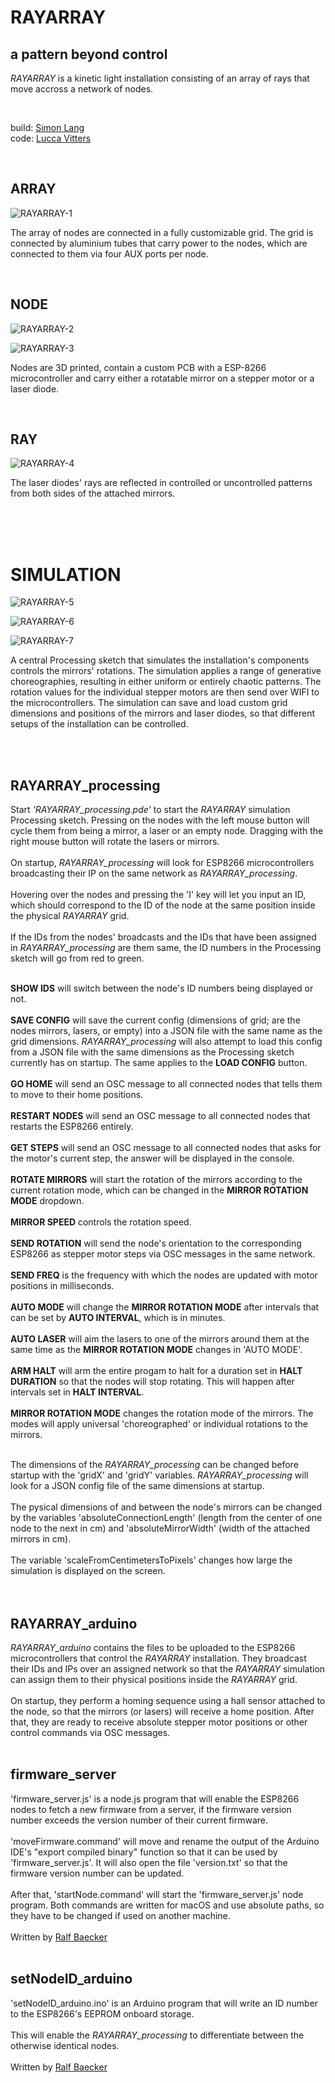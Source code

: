 # RAYARRAY  

## a pattern beyond control

*RAYARRAY* is a kinetic light installation consisting of an array of rays that move accross a network of nodes.

<br> 

build: [Simon Lang](simonslang.de)
<br>
code: [Lucca Vitters](luccavitters.art)

<br>

## ARRAY

![RAYARRAY-1](./img/SDIM4040.JPG)

The array of nodes are connected in a fully customizable grid. The grid is connected by aluminium tubes that carry power to the nodes, which are connected to them via four AUX ports per node.

<br>

## NODE

![RAYARRAY-2](./img/SDIM3802.JPG)

![RAYARRAY-3](./img/PCB.PNG)

Nodes are 3D printed, contain a custom PCB with a ESP-8266 microcontroller and carry either a rotatable mirror on a stepper motor or a laser diode. 

<br>

## RAY

![RAYARRAY-4](./img/SDIM4085.JPG)

The laser diodes' rays are reflected in controlled or uncontrolled patterns from both sides of the attached mirrors.

<br>
<br>
<br>

# SIMULATION

![RAYARRAY-5](./img/screenshot2.png)

![RAYARRAY-6](./img/screenshot1.png)

![RAYARRAY-7](./img/screenshot3.png)

A central Processing sketch that simulates the installation's components controls the mirrors' rotations. The simulation applies a range of generative choreographies, resulting in either uniform or entirely chaotic patterns. The rotation values for the individual stepper motors are then send over WIFI to the microcontrollers. The simulation can save and load custom grid dimensions and positions of the mirrors and laser diodes, so that different setups of the installation can be controlled.

<br>
<br>

## RAYARRAY_processing

Start *'RAYARRAY_processing.pde'* to start the *RAYARRAY* simulation Processing sketch. Pressing on the nodes with the left mouse button will cycle them from being a mirror, a laser or an empty node. Dragging with the right mouse button will rotate the lasers or mirrors. 
<br><br>
On startup, *RAYARRAY_processing* will look for ESP8266 microcontrollers broadcasting their IP on the same network as *RAYARRAY_processing*. 
<br><br>
Hovering over the nodes and pressing the 'I' key will let you input an ID, which should correspond to the ID of the node at the same position inside the physical *RAYARRAY* grid. 
<br><br>
If the IDs from the nodes' broadcasts and the IDs that have been assigned in *RAYARRAY_processing* are them same, the ID numbers in the Processing sketch will go from red to green.
<br><br>

**SHOW IDS** will switch between the node's ID numbers being displayed or not.
<br><br>
**SAVE CONFIG** will save the current config (dimensions of grid; are the nodes mirrors, lasers, or empty) into a JSON file with the same name as the grid dimensions. *RAYARRAY_processing* will also attempt to load this config from a JSON file with the same dimensions as the Processing sketch currently has on startup. The same applies to the **LOAD CONFIG** button. 
<br><br>
**GO HOME** will send an OSC message to all connected nodes that tells them to move to their home positions. 
<br><br>
**RESTART NODES** will send an OSC message to all connected nodes that restarts the ESP8266 entirely. 
<br><br>
**GET STEPS** will send an OSC message to all connected nodes that asks for the motor's current step, the answer will be displayed in the console. 
<br><br>
**ROTATE MIRRORS** will start the rotation of the mirrors according to the current rotation mode, which can be changed in the **MIRROR ROTATION MODE** dropdown. 
<br><br>
**MIRROR SPEED** controls the rotation speed. 
<br><br>
**SEND ROTATION** will send the node's orientation to the corresponding ESP8266 as stepper motor steps via OSC messages in the same network. 
<br><br>
**SEND FREQ** is the frequency with which the nodes are updated with motor positions in milliseconds. 
<br><br>
**AUTO MODE** will change the **MIRROR ROTATION MODE** after intervals that can be set by **AUTO INTERVAL**, which is in minutes. 
<br><br>
**AUTO LASER** will aim the lasers to one of the mirrors around them at the same time as the **MIRROR ROTATION MODE** changes in 'AUTO MODE'. 
<br><br>
**ARM HALT** will arm the entire progam to halt for a duration set in **HALT DURATION** so that the nodes will stop rotating. This will happen after intervals set in **HALT INTERVAL**. 
<br><br>
**MIRROR ROTATION MODE** changes the rotation mode of the mirrors. The modes will apply universal 'choreographed' or individual rotations to the mirrors. 
<br><br>

The dimensions of the *RAYARRAY_processing* can be changed before startup with the 'gridX' and 'gridY' variables. *RAYARRAY_processing* will look for a JSON config file of the same dimensions at startup. 
<br><br>
The pysical dimensions of and between the node's mirrors can be changed by the variables 'absoluteConnectionLength' (length from the center of one node to the next in cm) and 'absoluteMirrorWidth' (width of the attached mirrors in cm). 
<br><br>
The variable 'scaleFromCentimetersToPixels' changes how large the simulation is displayed on the screen. <br>
<br><br>

## RAYARRAY_arduino

*RAYARRAY_arduino* contains the files to be uploaded to the ESP8266 microcontrollers that control the *RAYARRAY* installation. They broadcast their IDs and IPs over an assigned network so that the *RAYARRAY* simulation can assign them to their physical positions inside the *RAYARRAY* grid. 
<br><br>
On startup, they perform a homing sequence using a hall sensor attached to the node, so that the mirrors (or lasers) will receive a home position. After that, they are ready to receive absolute stepper motor positions or other control commands via OSC messages. 
<br><br>

## firmware_server

'firmware_server.js' is a node.js program that will enable the ESP8266 nodes to fetch a new firmware from a server, if the firmware version number exceeds the version number of their current firmware.
<br><br>
'moveFirmware.command' will move and rename the output of the Arduino IDE's "export compiled binary" function so that it can be used by 'firmware_server.js'. It will also open the file 'version.txt' so that the firmware version number can be updated. 
<br><br>
After that, 'startNode.command' will start the 'firmware_server.js' node program. Both commands are written for macOS and use absolute paths, so they have to be changed if used on another machine.
<br><br>
Written by [Ralf Baecker](rlfbckr.io)
<br><br>

## setNodeID_arduino

'setNodeID_arduino.ino' is an Arduino program that will write an ID number to the ESP8266's EEPROM onboard storage. 
<br><br>
This will enable the *RAYARRAY_processing* to differentiate between the otherwise identical nodes.
<br><br>
Written by [Ralf Baecker](rlfbckr.io)